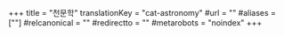 +++
title = "천문학"
translationKey = "cat-astronomy"
#url = ""
#aliases = [""]
#relcanonical = ""
#redirectto = ""
#metarobots = "noindex"
+++

